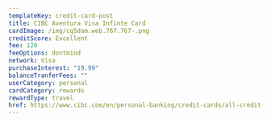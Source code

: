 ```yaml
---
templateKey: credit-card-post
title: CIBC Aventura Visa Infinte Card
cardImage: /img/cq5dam.web.767.767-.png
creditScore: Excellent
fee: 120
feeOptions: dontmind
network: Visa
purchaseInterest: "19.99"
balanceTranferFees: ""
userCategory: personal
cardCategory: rewards
rewardType: travel
href: https://www.cibc.com/en/personal-banking/credit-cards/all-credit-cards/aventura-visa-infinite-card.html
---
```

